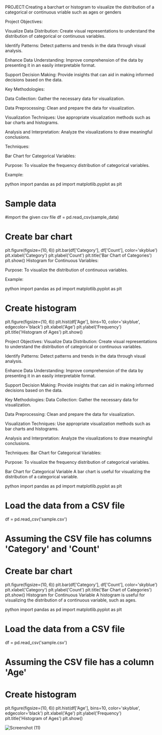 PROJECT:Creating a barchart or histogram to visualize the distribution of a categorical or continuous vriable such as ages or genders

Project Objectives:

Visualize Data Distribution: Create visual representations to understand the distribution of categorical or continuous variables.

Identify Patterns: Detect patterns and trends in the data through visual analysis.

Enhance Data Understanding: Improve comprehension of the data by presenting it in an easily interpretable format.

Support Decision Making: Provide insights that can aid in making informed decisions based on the data.


Key Methodologies:

Data Collection: Gather the necessary data for visualization.

Data Preprocessing: Clean and prepare the data for visualization.

Visualization Techniques: Use appropriate visualization methods such as bar charts and histograms.

Analysis and Interpretation: Analyze the visualizations to draw meaningful conclusions.

Techniques:

Bar Chart for Categorical Variables:

Purpose: To visualize the frequency distribution of categorical variables.

Example:

python
import pandas as pd
import matplotlib.pyplot as plt

# Sample data
#import the given csv file
df = pd.read_csv(sample_data)

# Create bar chart
plt.figure(figsize=(10, 6))
plt.bar(df['Category'], df['Count'], color='skyblue')
plt.xlabel('Category')
plt.ylabel('Count')
plt.title('Bar Chart of Categories')
plt.show()
Histogram for Continuous Variables:

Purpose: To visualize the distribution of continuous variables.

Example:

python
import pandas as pd
import matplotlib.pyplot as plt



# Create histogram
plt.figure(figsize=(10, 6))
plt.hist(df['Age'], bins=10, color='skyblue', edgecolor='black')
plt.xlabel('Age')
plt.ylabel('Frequency')
plt.title('Histogram of Ages')
plt.show()

Project Objectives:
Visualize Data Distribution: Create visual representations to understand the distribution of categorical or continuous variables.

Identify Patterns: Detect patterns and trends in the data through visual analysis.

Enhance Data Understanding: Improve comprehension of the data by presenting it in an easily interpretable format.

Support Decision Making: Provide insights that can aid in making informed decisions based on the data.

Key Methodologies:
Data Collection: Gather the necessary data for visualization.

Data Preprocessing: Clean and prepare the data for visualization.

Visualization Techniques: Use appropriate visualization methods such as bar charts and histograms.

Analysis and Interpretation: Analyze the visualizations to draw meaningful conclusions.

Techniques:
Bar Chart for Categorical Variables:

Purpose: To visualize the frequency distribution of categorical variables.

Bar Chart for Categorical Variable
A bar chart is useful for visualizing the distribution of a categorical variable.

python
import pandas as pd
import matplotlib.pyplot as plt

# Load the data from a CSV file
df = pd.read_csv('sample.csv')

# Assuming the CSV file has columns 'Category' and 'Count'
# Create bar chart
plt.figure(figsize=(10, 6))
plt.bar(df['Category'], df['Count'], color='skyblue')
plt.xlabel('Category')
plt.ylabel('Count')
plt.title('Bar Chart of Categories')
plt.show()
Histogram for Continuous Variable
A histogram is useful for visualizing the distribution of a continuous variable, such as ages.

python
import pandas as pd
import matplotlib.pyplot as plt

# Load the data from a CSV file
df = pd.read_csv('sample.csv')

# Assuming the CSV file has a column 'Age'
# Create histogram
plt.figure(figsize=(10, 6))
plt.hist(df['Age'], bins=10, color='skyblue', edgecolor='black')
plt.xlabel('Age')
plt.ylabel('Frequency')
plt.title('Histogram of Ages')
plt.show()



![Screenshot (11)](https://github.com/user-attachments/assets/d419a777-ee23-427e-a09d-227a45e7b85f)
